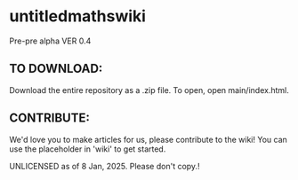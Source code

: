 # untitledmathswiki
Pre-pre alpha VER 0.4

## TO DOWNLOAD:
Download the entire repository as a .zip file. To open, open main/index.html.

## CONTRIBUTE:
We'd love you to make articles for us, please contribute to the wiki! You can use the placeholder in 'wiki' to get started.



UNLICENSED as of 8 Jan, 2025. Please don't copy.!
